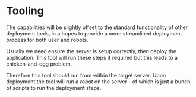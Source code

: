 # Tooling

The capabilities will be slightly offset to the standard functionality of other deployment tools, in a hopes to provide a more streamlined deployment process for both user and robots.

Usually we need ensure the server is setup correctly, then deploy the application. This tool will run these steps if required but this leads to a chicken-and-egg problem.

Therefore this tool should run from within the target server. Upon deployment the tool will run a _robot_ on the server - of which is just a bunch of scripts to run the deployment steps.
